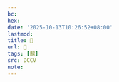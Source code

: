 ```yaml
---
bc:
hex:
date: '2025-10-13T10:26:52+08:00'
lastmod:
title: 􂣦
url: 􂣦
tags: [龍]
src: DCCV
note:
---
```

